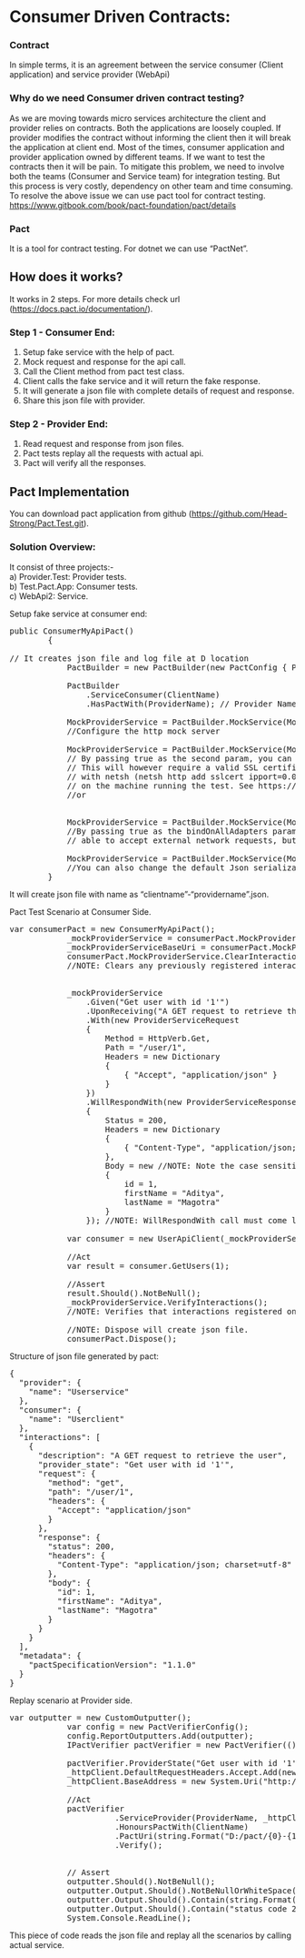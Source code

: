 # Consumer Driven Contracts: 
### Contract 
In simple terms, it is an agreement between the service consumer (Client application) and service provider (WebApi)

### Why do we need Consumer driven contract testing?
As we are moving towards micro services architecture the client and provider relies on contracts. Both the applications are loosely coupled. If provider modifies the contract without informing the client then it will break the application at client end. 
Most of the times, consumer application and provider application owned by different teams. If we want to test the contracts then it will be pain. To mitigate this problem, we need to involve both the teams (Consumer and Service team) for integration testing. But this process is very costly, dependency on other team and time consuming. 
To resolve the above issue we can use pact tool for contract testing. https://www.gitbook.com/book/pact-foundation/pact/details
### Pact
It is a tool for contract testing. For dotnet we can use “PactNet”.
## How does it works?
It works in 2 steps. For more details check url (https://docs.pact.io/documentation/). 
### Step 1 - Consumer End: 
1.	Setup fake service with the help of pact.
2.	Mock request and response for the api call.
3.	Call the Client method from pact test class.
4.	Client calls the fake service and it will return the fake response.
5.	It will generate a json file with complete details of request and response.
6.	Share this json file with provider.
 
### Step 2 - Provider End:
1.	Read request and response from json files.
2.	Pact tests replay all the requests with actual api.
3.	Pact will verify all the responses.
 
## Pact Implementation 
You can download pact application from github (https://github.com/Head-Strong/Pact.Test.git).
### Solution Overview:   

It consist of three projects:-   
a)	Provider.Test: Provider tests.   
b)	Test.Pact.App: Consumer tests.   
c)	WebApi2: Service.   

Setup fake service at consumer end:
<pre>
public ConsumerMyApiPact()
        {

// It creates json file and log file at D location
            PactBuilder = new PactBuilder(new PactConfig { PactDir = @"D:\Pact", LogDir = @"D:\Pact" }); ;

            PactBuilder
                .ServiceConsumer(ClientName)
                .HasPactWith(ProviderName); // Provider Name

            MockProviderService = PactBuilder.MockService(MockServerPort);
            //Configure the http mock server

            MockProviderService = PactBuilder.MockService(MockServerPort, false);
            // By passing true as the second param, you can enabled SSL. 
            // This will however require a valid SSL certificate installed and bound 
            // with netsh (netsh http add sslcert ipport=0.0.0.0:port certhash=thumbprint appid={app-guid}) 
            // on the machine running the test. See https://groups.google.com/forum/#!topic/nancy-web-framework/t75dKyfgzpg
            //or


            MockProviderService = PactBuilder.MockService(MockServerPort, bindOnAllAdapters: false);
            //By passing true as the bindOnAllAdapters parameter the http mock server will be 
            // able to accept external network requests, but will require admin privileges in order to run

            MockProviderService = PactBuilder.MockService(MockServerPort, new JsonSerializerSettings());
            //You can also change the default Json serialization settings using this overload		
        } 
</pre>
It will create json file with name as “clientname”-“providername”.json.


Pact Test Scenario at Consumer Side.
<pre>
var consumerPact = new ConsumerMyApiPact();
            _mockProviderService = consumerPact.MockProviderService;
            _mockProviderServiceBaseUri = consumerPact.MockProviderServiceBaseUri;
            consumerPact.MockProviderService.ClearInteractions();
            //NOTE: Clears any previously registered interactions before the test is run


            _mockProviderService
                .Given("Get user with id '1'")
                .UponReceiving("A GET request to retrieve the user")
                .With(new ProviderServiceRequest
                {
                    Method = HttpVerb.Get,
                    Path = "/user/1",
                    Headers = new Dictionary<string, string>
                    {
                        { "Accept", "application/json" }
                    }
                })
                .WillRespondWith(new ProviderServiceResponse
                {
                    Status = 200,
                    Headers = new Dictionary<string, string>
                    {
                        { "Content-Type", "application/json; charset=utf-8" }
                    },
                    Body = new //NOTE: Note the case sensitivity here, the body will be serialised as per the casing defined
                    {
                        id = 1,
                        firstName = "Aditya",
                        lastName = "Magotra"
                    }
                }); //NOTE: WillRespondWith call must come last as it will register the interaction

            var consumer = new UserApiClient(_mockProviderServiceBaseUri);

            //Act
            var result = consumer.GetUsers(1);

            //Assert
            result.Should().NotBeNull();
            _mockProviderService.VerifyInteractions();
            //NOTE: Verifies that interactions registered on the mock provider are called once and only once

            //NOTE: Dispose will create json file.
            consumerPact.Dispose();
</pre>


Structure of json file generated by pact:
<pre>
{
  "provider": {
    "name": "Userservice" 
  },
  "consumer": {
    "name": "Userclient"
  },
  "interactions": [
    {
      "description": "A GET request to retrieve the user",
      "provider_state": "Get user with id '1'",
      "request": {
        "method": "get",
        "path": "/user/1",
        "headers": {
          "Accept": "application/json"
        }
      },
      "response": {
        "status": 200,
        "headers": {
          "Content-Type": "application/json; charset=utf-8"
        },
        "body": {
          "id": 1,
          "firstName": "Aditya",
          "lastName": "Magotra"
        }
      }
    }
  ],
  "metadata": {
    "pactSpecificationVersion": "1.1.0"
  }
} 
</pre>
Replay scenario at Provider side.

<pre>
var outputter = new CustomOutputter();
            var config = new PactVerifierConfig();
            config.ReportOutputters.Add(outputter);
            IPactVerifier pactVerifier = new PactVerifier(() => { }, () => { }, config);

            pactVerifier.ProviderState("Get user with id '1'");
            _httpClient.DefaultRequestHeaders.Accept.Add(new MediaTypeWithQualityHeaderValue("application/json"));
            _httpClient.BaseAddress = new System.Uri("http://localhost:61131/api/");

            //Act
            pactVerifier
                      .ServiceProvider(ProviderName, _httpClient)
                      .HonoursPactWith(ClientName)
                      .PactUri(string.Format("D:/pact/{0}-{1}.json",ClientName, ProviderName))
                      .Verify();


            // Assert
            outputter.Should().NotBeNull();
            outputter.Output.Should().NotBeNullOrWhiteSpace();
            outputter.Output.Should().Contain(string.Format("Verifying a Pact between {0} and {1}", ClientName, ProviderName));
            outputter.Output.Should().Contain("status code 200");
            System.Console.ReadLine();
</pre>
This piece of code reads the json file and replay all the scenarios by calling actual service.
